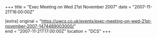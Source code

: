 +++
title = "Exec Meeting on Wed 21st November 2007"
date = "2007-11-21T16:00:00Z"

[extra]
original = "https://uwcs.co.uk/events/exec-meeting-on-wed-21st-november-2007-1474489003000/"    
end = "2007-11-21T17:00:00Z"
location = "DCS"
+++



